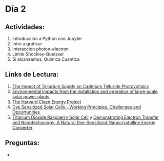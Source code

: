 # Día 2

## Actividades:

1. Introducción a Python con Jupyter
2. Intro a graficar
3. Interaccion photon-electron
4. Limite Shockley-Queisser
5. Si alcanzamos, Quimica Cuantica

## Links de Lectura:

1. [The Impact of Tellurium Supply on Cadmium Telluride Photovoltaics](http://science.sciencemag.org/content/328/5979/699)
2. [Environmental impacts from the installation and operation of large-scale solar power plants](https://www.bnl.gov/pv/files/pdf/229_rser_wildlife_2011.pdf)
3. [The Harvard Clean Energy Project](http://pubs.acs.org/doi/abs/10.1021/jz200866s)
4. [Dye Sensitized Solar Cells - Working Principles, Challenges and Opportunities](http://www.intechopen.com/books/solar-cells-dye-sensitized-devices/dye-sensitized-solar-cells-working-principles-challenges-and-opportunities)
5. [Titanium Dioxide Raspberry Solar Cell](http://education.mrsec.wisc.edu/289.htm) y [Demonstrating Electron Transfer and Nanotechnology: A Natural Dye-Sensitized Nanocrystalline Energy Converter](http://pubs.acs.org/doi/abs/10.1021/ed075p752)

## Preguntas:

-
